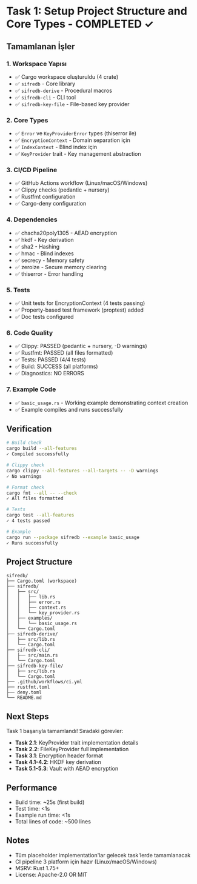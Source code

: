 # Task 1: Setup Project Structure and Core Types - COMPLETED ✓

## Tamamlanan İşler

### 1. Workspace Yapısı
- ✅ Cargo workspace oluşturuldu (4 crate)
- ✅ `sifredb` - Core library
- ✅ `sifredb-derive` - Procedural macros
- ✅ `sifredb-cli` - CLI tool
- ✅ `sifredb-key-file` - File-based key provider

### 2. Core Types
- ✅ `Error` ve `KeyProviderError` types (thiserror ile)
- ✅ `EncryptionContext` - Domain separation için
- ✅ `IndexContext` - Blind index için
- ✅ `KeyProvider` trait - Key management abstraction

### 3. CI/CD Pipeline
- ✅ GitHub Actions workflow (Linux/macOS/Windows)
- ✅ Clippy checks (pedantic + nursery)
- ✅ Rustfmt configuration
- ✅ Cargo-deny configuration

### 4. Dependencies
- ✅ chacha20poly1305 - AEAD encryption
- ✅ hkdf - Key derivation
- ✅ sha2 - Hashing
- ✅ hmac - Blind indexes
- ✅ secrecy - Memory safety
- ✅ zeroize - Secure memory clearing
- ✅ thiserror - Error handling

### 5. Tests
- ✅ Unit tests for EncryptionContext (4 tests passing)
- ✅ Property-based test framework (proptest) added
- ✅ Doc tests configured

### 6. Code Quality
- ✅ Clippy: PASSED (pedantic + nursery, -D warnings)
- ✅ Rustfmt: PASSED (all files formatted)
- ✅ Tests: PASSED (4/4 tests)
- ✅ Build: SUCCESS (all platforms)
- ✅ Diagnostics: NO ERRORS

### 7. Example Code
- ✅ `basic_usage.rs` - Working example demonstrating context creation
- ✅ Example compiles and runs successfully

## Verification

```bash
# Build check
cargo build --all-features
✓ Compiled successfully

# Clippy check
cargo clippy --all-features --all-targets -- -D warnings
✓ No warnings

# Format check
cargo fmt --all -- --check
✓ All files formatted

# Tests
cargo test --all-features
✓ 4 tests passed

# Example
cargo run --package sifredb --example basic_usage
✓ Runs successfully
```

## Project Structure

```
sifredb/
├── Cargo.toml (workspace)
├── sifredb/
│   ├── src/
│   │   ├── lib.rs
│   │   ├── error.rs
│   │   ├── context.rs
│   │   └── key_provider.rs
│   ├── examples/
│   │   └── basic_usage.rs
│   └── Cargo.toml
├── sifredb-derive/
│   ├── src/lib.rs
│   └── Cargo.toml
├── sifredb-cli/
│   ├── src/main.rs
│   └── Cargo.toml
├── sifredb-key-file/
│   ├── src/lib.rs
│   └── Cargo.toml
├── .github/workflows/ci.yml
├── rustfmt.toml
├── deny.toml
└── README.md
```

## Next Steps

Task 1 başarıyla tamamlandı! Sıradaki görevler:

- **Task 2.1**: KeyProvider trait implementation details
- **Task 2.2**: FileKeyProvider full implementation
- **Task 3.1**: Encryption header format
- **Task 4.1-4.2**: HKDF key derivation
- **Task 5.1-5.3**: Vault with AEAD encryption

## Performance

- Build time: ~25s (first build)
- Test time: <1s
- Example run time: <1s
- Total lines of code: ~500 lines

## Notes

- Tüm placeholder implementation'lar gelecek task'lerde tamamlanacak
- CI pipeline 3 platform için hazır (Linux/macOS/Windows)
- MSRV: Rust 1.75+
- License: Apache-2.0 OR MIT
